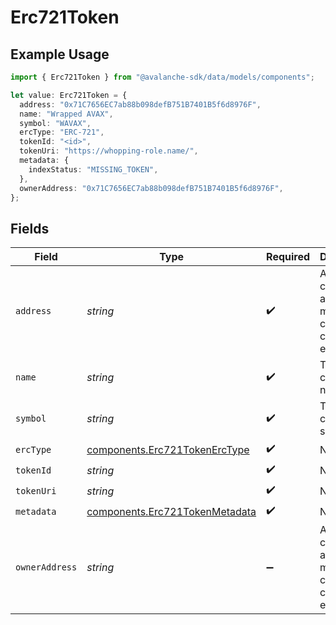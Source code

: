 # Erc721Token

## Example Usage

```typescript
import { Erc721Token } from "@avalanche-sdk/data/models/components";

let value: Erc721Token = {
  address: "0x71C7656EC7ab88b098defB751B7401B5f6d8976F",
  name: "Wrapped AVAX",
  symbol: "WAVAX",
  ercType: "ERC-721",
  tokenId: "<id>",
  tokenUri: "https://whopping-role.name/",
  metadata: {
    indexStatus: "MISSING_TOKEN",
  },
  ownerAddress: "0x71C7656EC7ab88b098defB751B7401B5f6d8976F",
};
```

## Fields

| Field                                                                            | Type                                                                             | Required                                                                         | Description                                                                      | Example                                                                          |
| -------------------------------------------------------------------------------- | -------------------------------------------------------------------------------- | -------------------------------------------------------------------------------- | -------------------------------------------------------------------------------- | -------------------------------------------------------------------------------- |
| `address`                                                                        | *string*                                                                         | :heavy_check_mark:                                                               | A wallet or contract address in mixed-case checksum encoding.                    | 0x71C7656EC7ab88b098defB751B7401B5f6d8976F                                       |
| `name`                                                                           | *string*                                                                         | :heavy_check_mark:                                                               | The contract name.                                                               | Wrapped AVAX                                                                     |
| `symbol`                                                                         | *string*                                                                         | :heavy_check_mark:                                                               | The contract symbol.                                                             | WAVAX                                                                            |
| `ercType`                                                                        | [components.Erc721TokenErcType](../../models/components/erc721tokenerctype.md)   | :heavy_check_mark:                                                               | N/A                                                                              |                                                                                  |
| `tokenId`                                                                        | *string*                                                                         | :heavy_check_mark:                                                               | N/A                                                                              |                                                                                  |
| `tokenUri`                                                                       | *string*                                                                         | :heavy_check_mark:                                                               | N/A                                                                              |                                                                                  |
| `metadata`                                                                       | [components.Erc721TokenMetadata](../../models/components/erc721tokenmetadata.md) | :heavy_check_mark:                                                               | N/A                                                                              |                                                                                  |
| `ownerAddress`                                                                   | *string*                                                                         | :heavy_minus_sign:                                                               | A wallet or contract address in mixed-case checksum encoding.                    | 0x71C7656EC7ab88b098defB751B7401B5f6d8976F                                       |